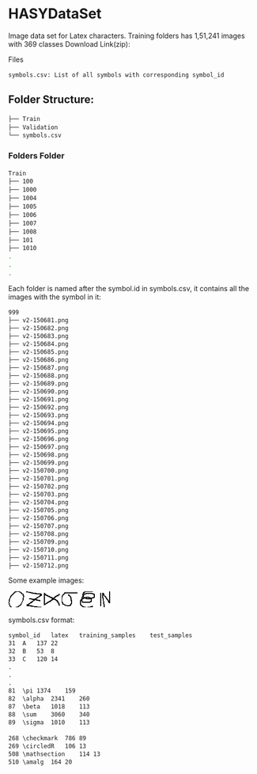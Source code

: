# HASYDataSet
Image data set for Latex characters. Training folders has 1,51,241 images with 369 classes
Download Link(zip):  




Files
```bash
symbols.csv: List of all symbols with corresponding symbol_id
```

## Folder Structure:
```bash
├── Train
├── Validation
└── symbols.csv
```
### Folders Folder

```bash
Train
├── 100
├── 1000
├── 1004
├── 1005
├── 1006
├── 1007
├── 1008
├── 101
├── 1010
.
.
.
```
Each folder is named after the symbol.id in symbols.csv, it contains all the images with the symbol in it:

```
999
├── v2-150681.png
├── v2-150682.png
├── v2-150683.png
├── v2-150684.png
├── v2-150685.png
├── v2-150686.png
├── v2-150687.png
├── v2-150688.png
├── v2-150689.png
├── v2-150690.png
├── v2-150691.png
├── v2-150692.png
├── v2-150693.png
├── v2-150694.png
├── v2-150695.png
├── v2-150696.png
├── v2-150697.png
├── v2-150698.png
├── v2-150699.png
├── v2-150700.png
├── v2-150701.png
├── v2-150702.png
├── v2-150703.png
├── v2-150704.png
├── v2-150705.png
├── v2-150706.png
├── v2-150707.png
├── v2-150708.png
├── v2-150709.png
├── v2-150710.png
├── v2-150711.png
├── v2-150712.png
```

Some example images:

![symbol_id = XXX](v2-00151.png?raw=true "") 
![symbol_id = XXX](v2-01593.png?raw=true "") 
![symbol_id = XXX](v2-09067.png?raw=true "")
![symbol_id = XXX](v2-15496.png?raw=true "") 
![symbol_id = XXX](v2-16263.png?raw=true "") 
![symbol_id = XXX](v2-16808.png?raw=true "") 


symbols.csv format:
```csv
symbol_id	latex	training_samples	test_samples
31	A	137	22
32	B	53	8
33	C	120	14
.
.
.
81	\pi	1374	159
82	\alpha	2341	260
87	\beta	1018	113
88	\sum	3060	340
89	\sigma	1010	113

268	\checkmark	786	89
269	\circledR	106	13
508	\mathsection	114	13
510	\amalg	164	20

```

